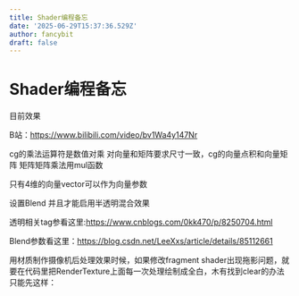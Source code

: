 ```yaml
---
title: Shader编程备忘
date: '2025-06-29T15:37:36.529Z'
author: fancybit
draft: false
---
```

<div class="header"><h1 class="single-title animate__animated animate__pulse animate__faster">Shader编程备忘</h1></div>

<div class="content" id="content"><p>目前效果</p><p>B站：<!-- raw HTML omitted --><a href="https://www.bilibili.com/video/bv1Wa4y147Nr" target="_blank" rel="external nofollow noopener noreferrer">https://www.bilibili.com/video/bv1Wa4y147Nr</a><!-- raw HTML omitted --></p><p>cg的乘法运算符是数值对乘 对向量和矩阵要求尺寸一致，cg的向量点积和向量矩阵 矩阵矩阵乘法用mul函数</p><p>只有4维的向量vector可以作为向量参数&nbsp;</p><p>设置Blend 并且才能启用半透明混合效果</p><p>透明相关tag参看这里:<!-- raw HTML omitted --><a href="https://www.cnblogs.com/0kk470/p/8250704.html" target="_blank" rel="external nofollow noopener noreferrer">https://www.cnblogs.com/0kk470/p/8250704.html</a><!-- raw HTML omitted --></p><p>Blend参数看这里：<!-- raw HTML omitted --><a href="https://blog.csdn.net/LeeXxs/article/details/85112661" target="_blank" rel="external nofollow noopener noreferrer">https://blog.csdn.net/LeeXxs/article/details/85112661</a><!-- raw HTML omitted --></p><p>用材质制作摄像机后处理效果时候，如果修改fragment shader出现拖影问题，就要在代码里把RenderTexture上面每一次处理绘制成全白，木有找到clear的办法只能先这样：</p><!-- raw HTML omitted --><!-- raw HTML omitted --><!-- raw HTML omitted --></div>

